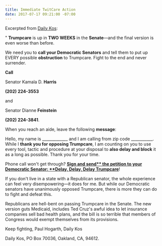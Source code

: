 ```yaml
---
title: Immediate TwitCare Action
date: 2017-07-17 09:21:00 -07:00
---
```


Excerpted from [Daily Kos](https://www.dailykos.com/):

" **Trumpcare** is up in **TWO WEEKS** in the **Senate**—and the final version is even worse than before. 

We need you to **call your Democratic Senators** and tell them to put up EVERY possible **obstruction** to Trumpcare. Fight to the end and never surrender. 

**Call** 

Senator Kamala D. **Harris**

**(202) 224-3553** 

and 

Senator Dianne **Feinstein** 

**(202) 224-3841**. 

When you reach an aide, leave the following **message**: 

Hello, my name is _____________ and I am calling from zip code ___________. While I **thank you for opposing Trumpcare**, I am counting on you to use every tool, tactic and procedure at your disposal to **also delay and block** it as a long as possible. Thank you for your time.

Phone call won't get through? 
**[Sign and send** the petition to your Democratic Senator: **Delay, Delay, Delay Trumpcare](https://www.dailykos.com/campaigns/letters/send-a-letter-to-democratic-senators-delay-delay-delay-trumpcare?detail=emailaction&link_id=1&can_id=e59665c3f3c1222626c02430d1bf6bdb&source=email-statefull-default-state-calls-needed-democrats-must-fight-hard-against-trumpcare&email_referrer=statefull-default-state-calls-needed-democrats-must-fight-hard-against-trumpcare___245884&email_subject=statefull-default-state-calls-needed-democrats-must-fight-hard-against-trumpcare)**! 

If you don't live in a state with a Republican senator, the whole experience can feel very disempowering—it does for me. But while our Democratic senators have unanimously opposed Trumpcare, there is more they can do to fight and defeat this. 

Republicans are hell-bent on passing Trumpcare in the Senate. The new version guts Medicaid, includes Ted Cruz's awful idea to let insurance companies sell bad health plans, and the bill is so terrible that members of Congress would exempt themselves from its provisions. 

Keep fighting, 
Paul Hogarth, Daily Kos

Daily Kos, PO Box 70036, Oakland, CA, 94612.